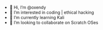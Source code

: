 - 👋 Hi, I’m @oxendy
- 👀 I’m interested in coding | ethical hacking
- 🌱 I’m currently learning Kali
- 💞️ I’m looking to collaborate on Scratch OSes
<!---
oxendy/oxendy is a ✨ special ✨ repository because its `README.md` (this file) appears on your GitHub profile.
You can click the Preview link to take a look at your changes.
--->
